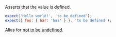 Asserts that the value is defined.

```javascript
expect('Hello world!', 'to be defined');
expect({ foo: { bar: 'baz' } }, 'to be defined');
```

Alias for [not to be undefined](/assertions/any/not-to-be-undefined).
